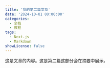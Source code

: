 ```yaml
---
title: '我的第二篇文章'
date: '2024-10-01 00:00:00'
categories:
  - 全栈
  - 教程
tags:
  - Next.js
  - Markdown
showLicense: false
---
```


这是文章的内容。这是第二篇<!--more-->这部分会在摘要中展示。
